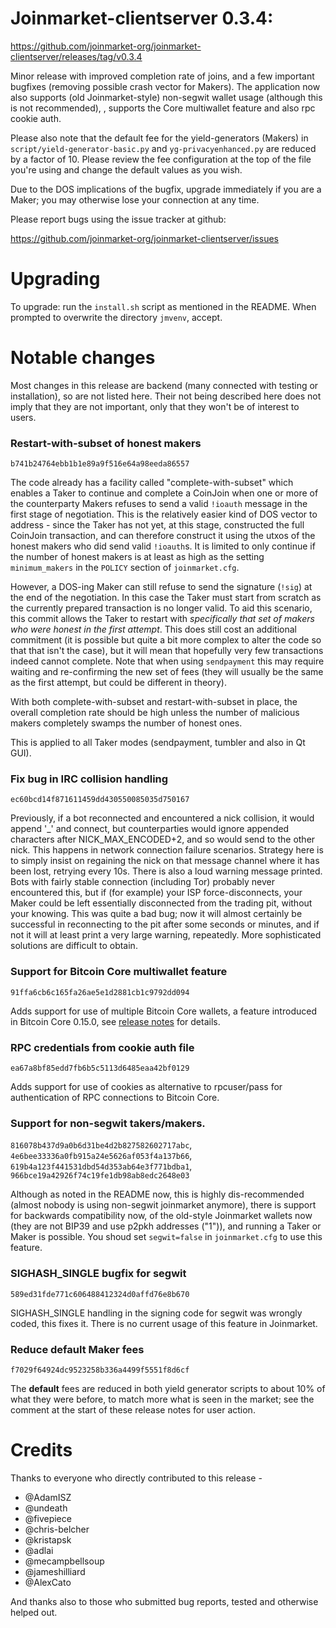 Joinmarket-clientserver 0.3.4:
=================

<https://github.com/joinmarket-org/joinmarket-clientserver/releases/tag/v0.3.4>

Minor release with improved completion rate of joins, 
and a few important bugfixes (removing possible crash vector for Makers).
The application now also supports (old Joinmarket-style) non-segwit wallet usage (although this is not recommended),
, supports the Core multiwallet feature and also rpc cookie auth.

Please also note that the default fee for the yield-generators (Makers) in `script/yield-generator-basic.py` and
`yg-privacyenhanced.py` are reduced by a factor of 10. Please review the fee configuration at the top of the file
you're using and change the default values as you wish.

Due to the DOS implications of the bugfix, upgrade immediately if you are a Maker; you may otherwise lose your connection at any time.

Please report bugs using the issue tracker at github:

<https://github.com/joinmarket-org/joinmarket-clientserver/issues>

Upgrading 
=========

To upgrade: run the `install.sh` script as mentioned in the README. When prompted to overwrite the directory `jmvenv`, accept.


Notable changes
===============

Most changes in this release are backend (many connected with testing or installation), so
are not listed here. Their not being described here does not imply that they are not important,
only that they won't be of interest to users.

### Restart-with-subset of honest makers

`b741b24764ebb1b1e89a9f516e64a98eeda86557`

The code already has a facility called "complete-with-subset" which enables a Taker to continue and
complete a CoinJoin when one or more of the counterparty Makers refuses to send a valid `!ioauth` message
in the first stage of negotiation. This is the relatively easier kind of DOS vector to address - since
the Taker has not yet, at this stage, constructed the full CoinJoin transaction, and can therefore
construct it using the utxos of the honest makers who did send valid `!ioauth`s. It is limited to only
continue if the number of honest makers is at least as high as the setting `minimum_makers` in the `POLICY`
section of `joinmarket.cfg`.

However, a DOS-ing Maker can still refuse to send the signature (`!sig`) at the end of the negotiation. In
this case the Taker must start from scratch as the currently prepared transaction is no longer valid. To aid
this scenario, this commit allows the Taker to restart with *specifically that set of makers who were honest
in the first attempt*. This does still cost an additional commitment (it is possible but quite a bit more
complex to alter the code so that that isn't the case), but it will mean that hopefully very few transactions
indeed cannot complete. Note that when using `sendpayment` this may require waiting and re-confirming the new
set of fees (they will usually be the same as the first attempt, but could be different in theory).

With both complete-with-subset and restart-with-subset in place, the overall completion rate should be high
unless the number of malicious makers completely swamps the number of honest ones.

This is applied to all Taker modes (sendpayment, tumbler and also in Qt GUI).

### Fix bug in IRC collision handling

`ec60bcd14f871611459dd430550085035d750167`

Previously, if a bot reconnected and encountered a nick
collision, it would append '_' and connect, but counterparties
would ignore appended characters after NICK_MAX_ENCODED+2, and
so would send to the other nick. This happens in network
connection failure scenarios.
Strategy here is to simply insist on regaining the nick on that
message channel where it has been lost, retrying every 10s.
There is also a loud warning message printed.
Bots with fairly stable connection (including Tor) probably never encountered
this, but if (for example) your ISP force-disconnects, your Maker could be left
essentially disconnected from the trading pit, without your knowing. This was quite
a bad bug; now it will almost certainly be successful in reconnecting to the pit after some seconds
or minutes, and if not it will at least print a very large warning, repeatedly.
More sophisticated solutions are difficult to obtain.

### Support for Bitcoin Core multiwallet feature

`91ffa6cb6c165fa26ae5e1d2881cb1c9792dd094`

Adds support for use of multiple Bitcoin Core wallets, a feature introduced in Bitcoin Core 0.15.0,
see [release notes](https://bitcoincore.org/en/2017/09/01/release-0.15.0/#multiwallet) for details.

### RPC credentials from cookie auth file

`ea67a8bf85edd7fb6b5c5113d6485eaa42bf0129`

Adds support for use of cookies as alternative to rpcuser/pass for authentication of RPC
connections to Bitcoin Core.

### Support for non-segwit takers/makers.

`816078b437d9a0b6d31be4d2b827582602717abc`,
`4e6bee33336a0fb915a24e5626af053f4a137b66`,
`619b4a123f441531dbd54d353ab64e3f771bdba1`,
`966bce19a42926f74c19fe1db98ab8edc2648e03`

Although as noted in the README now, this is highly dis-recommended (almost nobody is using
non-segwit joinmarket anymore), there is support for backwards compatibility now, of the
old-style Joinmarket wallets now (they are not BIP39 and use p2pkh addresses ("1")), and
running a Taker or Maker is possible. You shoud set `segwit=false` in `joinmarket.cfg` to
use this feature.

### SIGHASH_SINGLE bugfix for segwit

`589ed31fde771c606488412324d0affd76e8b670`

SIGHASH_SINGLE handling in the signing code for segwit was wrongly coded, this fixes it.
There is no current usage of this feature in Joinmarket.

### Reduce default Maker fees

`f7029f64924dc9523258b336a4499f5551f8d6cf`

The **default** fees are reduced in both yield generator scripts to about 10% of what they were before,
to match more what is seen in the market; see the comment at the start of these release notes for user action.

Credits
=======

Thanks to everyone who directly contributed to this release -

- @AdamISZ
- @undeath
- @fivepiece
- @chris-belcher
- @kristapsk
- @adlai
- @mecampbellsoup
- @jameshilliard
- @AlexCato

And thanks also to those who submitted bug reports, tested and otherwise helped out.

